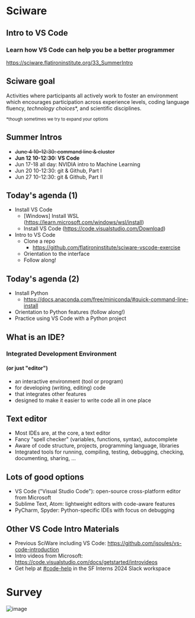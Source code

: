# Sciware

## Intro to VS Code
### Learn how VS Code can help you be a better programmer

https://sciware.flatironinstitute.org/33_SummerIntro


## Sciware goal

Activities where participants all actively work to foster an environment which encourages participation across experience levels, coding language fluency, *technology choices*\*, and scientific disciplines.

<small>\*though sometimes we try to expand your options</small>


## Summer Intros

- ~~June 4 10-12:30: command line & cluster~~
- **Jun 12 10-12:30: VS Code**
- Jun 17-18 all day: NVIDIA intro to Machine Learning
- Jun 20 10-12:30: git & Github, Part I
- Jun 27 10-12:30: git & Github, Part II


## Today's agenda (1)

- Install VS Code
  - [Windows] Install WSL (https://learn.microsoft.com/windows/wsl/install)
  - Install VS Code (https://code.visualstudio.com/Download)
- Intro to VS Code
  - Clone a repo
    - https://github.com/flatironinstitute/sciware-vscode-exercise
  - Orientation to the interface
  - Follow along!


## Today's agenda (2)
- Install Python
  - https://docs.anaconda.com/free/miniconda/#quick-command-line-install
- Orientation to Python features (follow along!)
- Practice using VS Code with a Python project


## What is an IDE?

### Integrated Development Environment
#### (or just "editor")

- an interactive environment (tool or program)
- for developing (writing, editing) code
- that integrates other features
- designed to make it easier to write code all in one place


## Text editor

- Most IDEs are, at the core, a text editor
- Fancy "spell checker" (variables, functions, syntax), autocomplete
- Aware of code structure, projects, programming language, libraries
- Integrated tools for running, compiling, testing, debugging, checking, documenting, sharing, ...


## Lots of good options

- VS Code ("Visual Studio Code"): open-source cross-platform editor from Microsoft
- Sublime Text, Atom: lightweight editors with code-aware features
- PyCharm, Spyder: Python-specific IDEs with focus on debugging


## Other VS Code Intro Materials

- Previous SciWare including VS Code:
https://github.com/jsoules/vs-code-introduction
- Intro videos from Microsoft:
https://code.visualstudio.com/docs/getstarted/introvideos
- Get help at [#code-help](https://simonsfoundation.enterprise.slack.com/archives/C072CB7GKAB) in the SF Interns 2024 Slack workspace


# Survey

![image](https://github.com/flatironinstitute/sciware/assets/5640139/ea925162-48aa-4276-aa64-ee0acc9ebfff)
